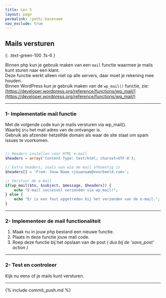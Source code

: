 ```yaml
---
title: Les 5
layout: page 
permalink: :path/:basename 
nav_exclude: true
---
```


## Mails versturen
{: .text-green-100 .fs-6 }

Binnen php kun je gebruik maken van een `mail` functie waarmee je mails kunt sturen naar een klant.  
Deze functie werkt alleen niet op alle servers, daar moet je rekening mee houden.  
Binnen WordPress kun je gebruik maken van de `wp_mail()` functie, zie: [https://developer.wordpress.org/reference/functions/wp_mail/](https://developer.wordpress.org/reference/functions/wp_mail/)

---
### 1- Implementatie mail functie
Met de volgende code kun je mails versturen via wp_mail().  
Waarbij `$to` het mail adres van de ontvanger is.  
Gebruik als afzender hetzelfde domain als waar de site staat om spam issues te voorkomen.
```php

// Headers instellen voor HTML e-mail
$headers = array('Content-Type: text/html; charset=UTF-8');

// Extra headers, zoals van wie de mail afkomstig is
$headers[] = 'From: Jouw Naam <jouwnaam@voorbeeld.com>';

// Verstuur de e-mail
if(wp_mail($to, $subject, $message, $headers)) {
    echo "E-mail succesvol verzonden via wp_mail!";
} else {
    echo "Er is een fout opgetreden bij het verzenden van de e-mail.";
}
```

---
### 2- Implementeer de mail functionaliteit
1. Maak nu in jouw php bestand een nieuwe functie.
2. Plaats in deze functie jouw mail code.
3. Roep deze functie bij het opslaan van de post _( dus bij de 'save_post' action )_ 

---
### 2- Test en controleer
Kijk nu eens of je mails kunt versturen.

---

{% include commit_push.md %}



